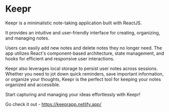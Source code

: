 # Keepr
Keepr is a minimalistic note-taking application built with ReactJS.

It provides an intuitive and user-friendly interface for creating, organizing, and managing notes. 

Users can easily add new notes and delete notes they no longer need. The app utilizes React's component-based architecture, state management, and hooks for efficient and responsive user interactions.

Keepr also leverages local storage to persist user notes across sessions. Whether you need to jot down quick reminders, save important information, or organize your thoughts, Keepr is the perfect tool for keeping your notes organized and accessible. 

Start capturing and managing your ideas effortlessly with Keepr!

Go check it out - https://keeprapp.netlify.app/
